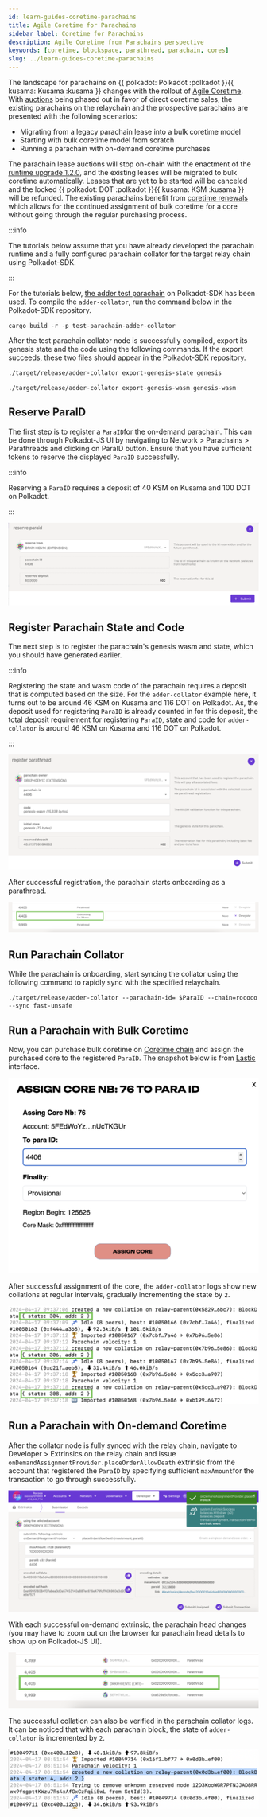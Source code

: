 ```yaml
---
id: learn-guides-coretime-parachains
title: Agile Coretime for Parachains
sidebar_label: Coretime for Parachains
description: Agile Coretime from Parachains perspective
keywords: [coretime, blockspace, parathread, parachain, cores]
slug: ../learn-guides-coretime-parachains
---
```


The landscape for parachains on {{ polkadot: Polkadot :polkadot }}{{ kusama: Kusama :kusama }}
changes with the rollout of [Agile Coretime](./learn-agile-coretime.md). With
[auctions](./learn-auction.md) being phased out in favor of direct coretime sales, the existing
parachains on the relaychain and the prospective parachains are presented with the following
scenarios:

- Migrating from a legacy parachain lease into a bulk coretime model
- Starting with bulk coretime model from scratch
- Running a parachain with on-demand coretime purchases

The parachain lease auctions will stop on-chain with the enactment of the
[runtime upgrade 1.2.0](https://github.com/polkadot-fellows/runtimes/releases/tag/v1.2.0), and the
existing leases will be migrated to bulk coretime automatically. Leases that are yet to be started
will be canceled and the locked {{ polkadot: DOT :polkadot }}{{ kusama: KSM :kusama }}  
will be refunded. The existing parachains benefit from
[coretime renewals](https://docs.lastic.xyz/coretime/renewals.html) which allows for the continued
assignment of bulk coretime for a core without going through the regular purchasing process.

:::info

The tutorials below assume that you have already developed the parachain runtime and a fully configured
parachain collator for the target relay chain using Polkadot-SDK.

:::

For the tutorials below,
[the adder test parachain](https://github.com/paritytech/polkadot-sdk/tree/6f3d890ed35bfdee3e3f7d59018345635a62d1cd/polkadot/parachain/test-parachains/adder)
on Polkadot-SDK has been used. To compile the `adder-collator`, run the command below in the
Polkadot-SDK repository.

```
cargo build -r -p test-parachain-adder-collator
```

After the test parachain collator node is successfully compiled, export its genesis state and the
code using the following commands. If the export succeeds, these two files should appear in
the Polkadot-SDK repository.

```
./target/release/adder-collator export-genesis-state genesis
```

```
./target/release/adder-collator export-genesis-wasm genesis-wasm
```

## Reserve ParaID

The first step is to register a `ParaID`for the on-demand parachain. This can be done through
Polkadot-JS UI by navigating to Network > Parachains > Parathreads and clicking on ParaID button.
Ensure that you have sufficient tokens to reserve the displayed `ParaID` successfully.

:::info

Reserving a `ParaID` requires a deposit of 40 KSM on Kusama and 100 DOT on Polkadot.

:::

![coretime-reserve-paraID](../assets/coretime/coretime-reserve-paraID.png)

## Register Parachain State and Code

The next step is to register the parachain's genesis wasm and state, which you should have generated earlier.

:::info

Registering the state and wasm code of the parachain requires a deposit that is computed based on
the size. For the `adder-collator` example here, it turns out to be around 46 KSM on Kusama and 116
DOT on Polkadot. As, the deposit used for registering `ParaID` is already counted in for this
deposit, the total deposit requirement for registering `ParaID`, state and code for `adder-collator`
is around 46 KSM on Kusama and 116 DOT on Polkadot.

:::

![coretime-register-parathread](../assets/coretime/coretime-register-parathread.png)

After successful registration, the parachain starts onboarding as a parathread.

![coretime-onboarding-parathread](../assets/coretime/coretime-parachain-onboarding.png)

## Run Parachain Collator

While the parachain is onboarding, start syncing the collator using the following command to rapidly
sync with the specified relaychain.

```
./target/release/adder-collator --parachain-id= $ParaID --chain=rococo --sync fast-unsafe
```

## Run a Parachain with Bulk Coretime

Now, you can purchase bulk coretime on [Coretime chain](./learn-guides-coretime-marketplaces.md) and
assign the purchased core to the registered `ParaID`. The snapshot below is from
[Lastic](https://test.lastic.xyz/) interface.

![coretime-bulk-assign-lastic](../assets/coretime/lastic-assign-core.png)

After successful assignment of the core, the `adder-collator` logs show new collations at regular
intervals, gradually incrementing the state by `2`.

![coretime-collation-bulk](../assets/coretime/coretime-collation-bulk.png)

## Run a Parachain with On-demand Coretime

After the collator node is fully synced with the relay chain, navigate to Developer > Extrinsics on
the relay chain and issue `onDemandAssignmentProvider.placeOrderAllowDeath` extrinsic from the
account that registered the `ParaID` by specifying sufficient `maxAmount`for the transaction to go
through successfully.

![coretime-ondemand-assignment](../assets/coretime/coretime-on-demand-assignment.png)

With each successful on-demand extrinsic, the parachain head changes (you may have to zoom out on
the browser for parachain head details to show up on Polkadot-JS UI).

![coretime-ondemand-parahead](../assets/coretime/coretime-on-demand-parahead.png)

The successful collation can also be verified in the parachain collator logs. It can be
noticed that with each parachain block, the state of `adder-collator` is incremented by `2`.

![coretime-new-collation](../assets/coretime/coretime-create-new-collation.png)
